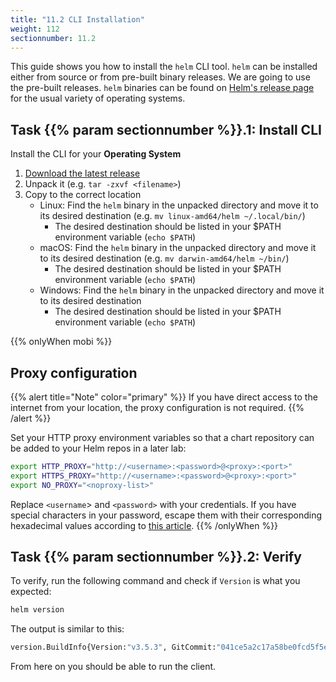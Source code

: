 ```yaml
---
title: "11.2 CLI Installation"
weight: 112
sectionnumber: 11.2
---
```


This guide shows you how to install the `helm` CLI tool. `helm` can be installed either from source or from pre-built binary releases.
We are going to use the pre-built releases.
`helm` binaries can be found on [Helm's release page](https://github.com/helm/helm/releases) for the usual variety of operating systems.


## Task {{% param sectionnumber %}}.1: Install CLI

Install the CLI for your **Operating System**

1. [Download the latest release](https://github.com/helm/helm/releases)
1. Unpack it (e.g. `tar -zxvf <filename>`)
1. Copy to the correct location
   * Linux: Find the `helm` binary in the unpacked directory and move it to its desired destination (e.g. `mv linux-amd64/helm ~/.local/bin/`)
     * The desired destination should be listed in your $PATH environment variable (`echo $PATH`)
   * macOS: Find the `helm` binary in the unpacked directory and move it to its desired destination (e.g. `mv darwin-amd64/helm ~/bin/`)
     * The desired destination should be listed in your $PATH environment variable (`echo $PATH`)
   * Windows: Find the `helm` binary in the unpacked directory and move it to its desired destination
     * The desired destination should be listed in your $PATH environment variable (`echo $PATH`)

{{% onlyWhen mobi %}}


## Proxy configuration

{{% alert title="Note" color="primary" %}}
If you have direct access to the internet from your location, the proxy configuration is not required.
{{% /alert %}}

Set your HTTP proxy environment variables so that a chart repository can be added to your Helm repos in a later lab:

```bash
export HTTP_PROXY="http://<username>:<password>@<proxy>:<port>"
export HTTPS_PROXY="http://<username>:<password>@<proxy>:<port>"
export NO_PROXY="<noproxy-list>"
```

Replace `<username`> and `<password>` with your credentials. If you have special characters in your password, escape them with their corresponding hexadecimal values according to [this article](https://en.wikipedia.org/wiki/Percent-encoding#Percent-encoding_reserved_characters).
{{% /onlyWhen %}}


## Task {{% param sectionnumber %}}.2: Verify

To verify, run the following command and check if `Version` is what you expected:

```bash
helm version
```

The output is similar to this:

```bash
version.BuildInfo{Version:"v3.5.3", GitCommit:"041ce5a2c17a58be0fcd5f5e16fb3e7e95fea622", GitTreeState:"dirty", GoVersion:"go1.15.8"}
```

From here on you should be able to run the client.
